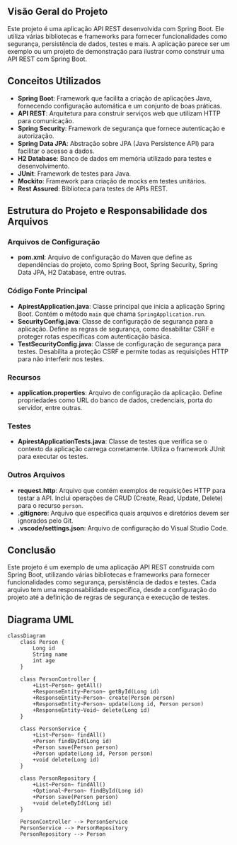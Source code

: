 ## Visão Geral do Projeto
Este projeto é uma aplicação API REST desenvolvida com Spring Boot. Ele utiliza várias bibliotecas e frameworks para fornecer funcionalidades como segurança, persistência de dados, testes e mais. A aplicação parece ser um exemplo ou um projeto de demonstração para ilustrar como construir uma API REST com Spring Boot.

## Conceitos Utilizados
- **Spring Boot**: Framework que facilita a criação de aplicações Java, fornecendo configuração automática e um conjunto de boas práticas.
- **API REST**: Arquitetura para construir serviços web que utilizam HTTP para comunicação.
- **Spring Security**: Framework de segurança que fornece autenticação e autorização.
- **Spring Data JPA**: Abstração sobre JPA (Java Persistence API) para facilitar o acesso a dados.
- **H2 Database**: Banco de dados em memória utilizado para testes e desenvolvimento.
- **JUnit**: Framework de testes para Java.
- **Mockito**: Framework para criação de mocks em testes unitários.
- **Rest Assured**: Biblioteca para testes de APIs REST.

## Estrutura do Projeto e Responsabilidade dos Arquivos

### Arquivos de Configuração
- **pom.xml**: Arquivo de configuração do Maven que define as dependências do projeto, como Spring Boot, Spring Security, Spring Data JPA, H2 Database, entre outras.

### Código Fonte Principal
- **ApirestApplication.java**: Classe principal que inicia a aplicação Spring Boot. Contém o método `main` que chama `SpringApplication.run`.
- **SecurityConfig.java**: Classe de configuração de segurança para a aplicação. Define as regras de segurança, como desabilitar CSRF e proteger rotas específicas com autenticação básica.
- **TestSecurityConfig.java**: Classe de configuração de segurança para testes. Desabilita a proteção CSRF e permite todas as requisições HTTP para não interferir nos testes.

### Recursos
- **application.properties**: Arquivo de configuração da aplicação. Define propriedades como URL do banco de dados, credenciais, porta do servidor, entre outras.

### Testes
- **ApirestApplicationTests.java**: Classe de testes que verifica se o contexto da aplicação carrega corretamente. Utiliza o framework JUnit para executar os testes.

### Outros Arquivos
- **request.http**: Arquivo que contém exemplos de requisições HTTP para testar a API. Inclui operações de CRUD (Create, Read, Update, Delete) para o recurso `person`.
- **.gitignore**: Arquivo que especifica quais arquivos e diretórios devem ser ignorados pelo Git.
- **.vscode/settings.json**: Arquivo de configuração do Visual Studio Code.

## Conclusão
Este projeto é um exemplo de uma aplicação API REST construída com Spring Boot, utilizando várias bibliotecas e frameworks para fornecer funcionalidades como segurança, persistência de dados e testes. Cada arquivo tem uma responsabilidade específica, desde a configuração do projeto até a definição de regras de segurança e execução de testes.

## Diagrama UML

```mermaid
classDiagram
    class Person {
        Long id
        String name
        int age
    }

    class PersonController {
        +List~Person~ getAll()
        +ResponseEntity~Person~ getById(Long id)
        +ResponseEntity~Person~ create(Person person)
        +ResponseEntity~Person~ update(Long id, Person person)
        +ResponseEntity~Void~ delete(Long id)
    }

    class PersonService {
        +List~Person~ findAll()
        +Person findById(Long id)
        +Person save(Person person)
        +Person update(Long id, Person person)
        +void delete(Long id)
    }

    class PersonRepository {
        +List~Person~ findAll()
        +Optional~Person~ findById(Long id)
        +Person save(Person person)
        +void deleteById(Long id)
    }

    PersonController --> PersonService
    PersonService --> PersonRepository
    PersonRepository --> Person